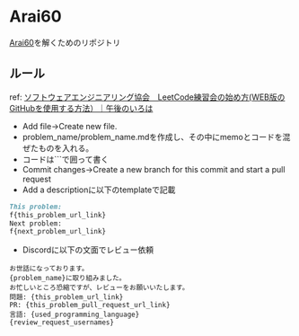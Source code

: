 # Arai60

[Arai60](https://leetcode.com/problem-list/xo2bgr0r/)を解くためのリポジトリ

## ルール

ref: [ソフトウェアエンジニアリング協会　LeetCode練習会の始め方(WEB版のGitHubを使用する方法）｜午後のいろは](https://note.com/iroha_afternoon/n/ne741c6d6f84e)

- Add file→Create new file.
- problem_name/problem_name.mdを作成し、その中にmemoとコードを混ぜたものを入れる。
- コードは\`\`\`で囲って書く
- Commit changes→Create a new branch for this commit and start a pull request
- Add a descriptionに以下のtemplateで記載
```markdown
This problem:
f{this_problem_url_link}
Next problem:
f{next_problem_url_link}
```
- Discordに以下の文面でレビュー依頼
```discord
お世話になっております。
{problem_name}に取り組みました。
お忙しいところ恐縮ですが、レビューをお願いいたします。
問題: {this_problem_url_link}
PR: {this_problem_pull_request_url_link}
言語: {used_programming_language}
{review_request_usernames}
```


